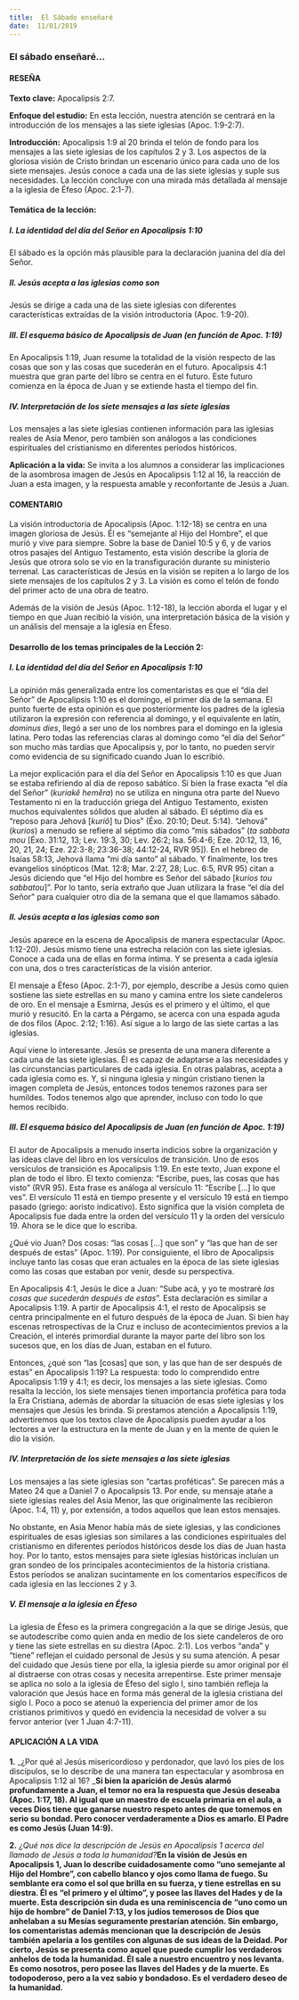 ```yaml
---
title:  El Sábado enseñaré
date:  11/01/2019
---
```


### El sábado enseñaré...

#### RESEÑA

**Texto clave:** Apocalipsis 2:7.

**Enfoque del estudio:** En esta lección, nuestra atención se centrará en la introducción de los mensajes a las siete iglesias (Apoc. 1:9-2:7).

**Introducción:**  Apocalipsis 1:9 al 20 brinda el telón de fondo para los mensajes a las siete iglesias de los capítulos 2 y 3. Los aspectos de la gloriosa visión de Cristo brindan un escenario único para cada uno de los siete mensajes. Jesús conoce a cada una de las siete iglesias y suple sus necesidades. La lección concluye con una mirada más detallada al mensaje a la iglesia de Éfeso (Apoc. 2:1-7).

#### Temática de la lección:

##### I. La identidad del día del Señor en Apocalipsis 1:10

El sábado es la opción más plausible para la declaración juanina del día del Señor.

##### II. Jesús acepta a las iglesias como son

Jesús se dirige a cada una de las siete iglesias con diferentes características extraídas de la visión introductoria (Apoc. 1:9-20).

##### III. El esquema básico de Apocalipsis de Juan (en función de Apoc. 1:19)

En Apocalipsis 1:19, Juan resume la totalidad de la visión respecto de las cosas que son y las cosas que sucederán en el futuro. Apocalipsis 4:1 muestra que gran parte del libro se centra en el futuro. Este futuro comienza en la época de Juan y se extiende hasta el tiempo del fin.

##### IV. Interpretación de los siete mensajes a las siete iglesias

Los mensajes a las siete iglesias contienen información para las iglesias reales de Asia Menor, pero también son análogos a las condiciones espirituales del cristianismo en diferentes períodos históricos.

**Aplicación a la vida:**  Se invita a los alumnos a considerar las implicaciones de la asombrosa imagen de Jesús en Apocalipsis 1:12 al 16, la reacción de Juan a esta imagen, y la respuesta amable y reconfortante de Jesús a Juan.

#### COMENTARIO

La visión introductoria de Apocalipsis (Apoc. 1:12-18) se centra en una imagen gloriosa de Jesús. Él es “semejante al Hijo del Hombre”, el que murió y vive para siempre. Sobre la base de Daniel 10:5 y 6, y de varios otros pasajes del Antiguo Testamento, esta visión describe la gloria de Jesús que otrora solo se vio en la transfiguración durante su ministerio terrenal. Las características de Jesús en la visión se repiten a lo largo de los siete mensajes de los capítulos 2 y 3. La visión es como el telón de fondo del primer acto de una obra de teatro.

Además de la visión de Jesús (Apoc. 1:12-18), la lección aborda el lugar y el tiempo en que Juan recibió la visión, una interpretación básica de la visión y un análisis del mensaje a la iglesia en Éfeso.

#### Desarrollo de los temas principales de la Lección 2:

##### I. La identidad del día del Señor en Apocalipsis 1:10

La opinión más generalizada entre los comentaristas es que el “día del Señor” de Apocalipsis 1:10 es el domingo, el primer día de la semana. El punto fuerte de esta opinión es que posteriormente los padres de la iglesia utilizaron la expresión con referencia al domingo, y el equivalente en latín, _dominus dies_, llegó a ser uno de los nombres para el domingo en la iglesia latina. Pero todas las referencias claras al domingo como “el día del Señor” son mucho más tardías que Apocalipsis y, por lo tanto, no pueden servir como evidencia de su significado cuando Juan lo escribió.

La mejor explicación para el día del Señor en Apocalipsis 1:10 es que Juan se estaba refiriendo al día de reposo sabático. Si bien la frase exacta “el día del Señor” (_kuriakê hemêra_) no se utiliza en ninguna otra parte del Nuevo Testamento ni en la traducción griega del Antiguo Testamento, existen muchos equivalentes sólidos que aluden al sábado. El séptimo día es “reposo para Jehová [_kuriô_] tu Dios” (Éxo. 20:10; Deut. 5:14). “Jehová” (_kurios_) a menudo se refiere al séptimo día como “mis sábados” (_ta sabbata mou_ [Éxo. 31:12, 13; Lev. 19:3, 30; Lev. 26:2; Isa. 56:4-6; Eze. 20:12, 13, 16, 20, 21, 24; Eze. 22:3-8; 23:36-38; 44:12-24, RVR 95]). En el hebreo de Isaías 58:13, Jehová llama “mi día santo” al sábado. Y finalmente, los tres evangelios sinópticos (Mat. 12:8; Mar. 2:27, 28; Luc. 6:5, RVR 95) citan a Jesús diciendo que “el Hijo del hombre es Señor del sábado [_kurios tou sabbatou_]”. Por lo tanto, sería extraño que Juan utilizara la frase “el día del Señor” para cualquier otro día de la semana que el que llamamos sábado.

##### II. Jesús acepta a las iglesias como son

Jesús aparece en la escena de Apocalipsis de manera espectacular (Apoc. 1:12-20). Jesús mismo tiene una estrecha relación con las siete iglesias. Conoce a cada una de ellas en forma íntima. Y se presenta a cada iglesia con una, dos o tres características de la visión anterior.

El mensaje a Éfeso (Apoc. 2:1-7), por ejemplo, describe a Jesús como quien sostiene las siete estrellas en su mano y camina entre los siete candeleros de oro. En el mensaje a Esmirna, Jesús es el primero y el último, el que murió y resucitó. En la carta a Pérgamo, se acerca con una espada aguda de dos filos (Apoc. 2:12; 1:16). Así sigue a lo largo de las siete cartas a las iglesias.

Aquí viene lo interesante. Jesús se presenta de una manera diferente a cada una de las siete iglesias. Él es capaz de adaptarse a las necesidades y las circunstancias particulares de cada iglesia. En otras palabras, acepta a cada iglesia como es. Y, si ninguna iglesia y ningún cristiano tienen la imagen completa de Jesús, entonces todos tenemos razones para ser humildes. Todos tenemos algo que aprender, incluso con todo lo que hemos recibido.

##### III. El esquema básico del Apocalipsis de Juan (en función de Apoc. 1:19)

El autor de Apocalipsis a menudo inserta indicios sobre la organización y las ideas clave del libro en los versículos de transición. Uno de esos versículos de transición es Apocalipsis 1:19. En este texto, Juan expone el plan de todo el libro. El texto comienza: “Escribe, pues, las cosas que has visto” (RVR 95). Esta frase es análoga al versículo 11: “Escribe [...] lo que ves”. El versículo 11 está en tiempo presente y el versículo 19 está en tiempo pasado (griego: aoristo indicativo). Esto significa que la visión completa de Apocalipsis fue dada entre la orden del versículo 11 y la orden del versículo 19. Ahora se le dice que lo escriba.

¿Qué vio Juan? Dos cosas: “las cosas [...] que son” y “las que han de ser después de estas” (Apoc. 1:19). Por consiguiente, el libro de Apocalipsis incluye tanto las cosas que eran actuales en la época de las siete iglesias como las cosas que estaban por venir, desde su perspectiva.

En Apocalipsis 4:1, Jesús le dice a Juan: “Sube acá, y yo te mostraré _las cosas que sucederán después de estas_”. Esta declaración es similar a Apocalipsis 1:19. A partir de Apocalipsis 4:1, el resto de Apocalipsis se centra principalmente en el futuro después de la época de Juan. Si bien hay escenas retrospectivas de la Cruz e incluso de acontecimientos previos a la Creación, el interés primordial durante la mayor parte del libro son los sucesos que, en los días de Juan, estaban en el futuro.

Entonces, ¿qué son “las [cosas] que son, y las que han de ser después de estas” en Apocalipsis 1:19? La respuesta: todo lo comprendido entre Apocalipsis 1:19 y 4:1; es decir, los mensajes a las siete iglesias. Como resalta la lección, los siete mensajes tienen importancia profética para toda la Era Cristiana, además de abordar la situación de esas siete iglesias y los mensajes que Jesús les brinda. Si prestamos atención a Apocalipsis 1:19, advertiremos que los textos clave de Apocalipsis pueden ayudar a los lectores a ver la estructura en la mente de Juan y en la mente de quien le dio la visión.

##### IV. Interpretación de los siete mensajes a las siete iglesias

Los mensajes a las siete iglesias son “cartas proféticas”. Se parecen más a Mateo 24 que a Daniel 7 o Apocalipsis 13. Por ende, su mensaje atañe a siete iglesias reales del Asia Menor, las que originalmente las recibieron (Apoc. 1:4, 11) y, por extensión, a todos aquellos que lean estos mensajes.

No obstante, en Asia Menor había más de siete iglesias, y las condiciones espirituales de esas iglesias son similares a las condiciones espirituales del cristianismo en diferentes períodos históricos desde los días de Juan hasta hoy. Por lo tanto, estos mensajes para siete iglesias históricas incluían un gran sondeo de los principales acontecimientos de la historia cristiana. Estos períodos se analizan sucintamente en los comentarios específicos de cada iglesia en las lecciones 2 y 3.

##### V. El mensaje a la iglesia en Éfeso

La iglesia de Éfeso es la primera congregación a la que se dirige Jesús, que se autodescribe como quien anda en medio de los siete candeleros de oro y tiene las siete estrellas en su diestra (Apoc. 2:1). Los verbos “anda” y “tiene” reflejan el cuidado personal de Jesús y su suma atención. A pesar del cuidado que Jesús tiene por ella, la iglesia pierde su amor original por él al distraerse con otras cosas y necesita arrepentirse. Este primer mensaje se aplica no solo a la iglesia de Éfeso del siglo I, sino también refleja la valoración que Jesús hace en forma más general de la iglesia cristiana del siglo I. Poco a poco se atenuó la experiencia del primer amor de los cristianos primitivos y quedó en evidencia la necesidad de volver a su fervor anterior (ver 1 Juan 4:7-11).

#### APLICACIÓN A LA VIDA

**1.** _¿Por qué al Jesús misericordioso y perdonador, que lavó los pies de los discípulos, se lo describe de una manera tan espectacular y asombrosa en Apocalipsis 1:12 al 16? _**Si bien la aparición de Jesús alarmó profundamente a Juan, el temor no era la respuesta que Jesús deseaba (Apoc. 1:17, 18). Al igual que un maestro de escuela primaria en el aula, a veces Dios tiene que ganarse nuestro respeto antes de que tomemos en serio su bondad. Pero conocer verdaderamente a Dios es amarlo. El Padre es como Jesús (Juan 14:9).**

**2.** _¿Qué nos dice la descripción de Jesús en Apocalipsis 1 acerca del llamado de Jesús a toda la humanidad?_**En la visión de Jesús en Apocalipsis 1, Juan lo describe cuidadosamente como “uno semejante al Hijo del Hombre”, con cabello blanco y ojos como llama de fuego. Su semblante era como el sol que brilla en su fuerza, y tiene estrellas en su diestra. Él es “el primero y el último”, y posee las llaves del Hades y de la muerte. Esta descripción sin duda es una reminiscencia de “uno como un hijo de hombre” de Daniel 7:13, y los judíos temerosos de Dios que anhelaban a su Mesías seguramente prestarían atención. Sin embargo, los comentaristas además mencionan que la descripción de Jesús también apelaría a los gentiles con algunas de sus ideas de la Deidad. Por cierto, Jesús se presenta como aquel que puede cumplir los verdaderos anhelos de toda la humanidad. Él sale a nuestro encuentro y nos levanta. Es como nosotros, pero posee las llaves del Hades y de la muerte. Es todopoderoso, pero a la vez sabio y bondadoso. Es el verdadero deseo de la humanidad.**
